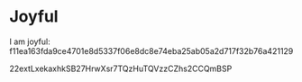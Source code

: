 # Joyful

I am joyful: f11ea163fda9ce4701e8d5337f06e8dc8e74eba25ab05a2d717f32b76a421129


22extLxekaxhkSB27HrwXsr7TQzHuTQVzzCZhs2CCQmBSP